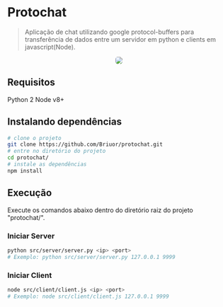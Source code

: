 # Protochat

>Aplicação de chat utilizando google protocol-buffers para transferência de dados entre um servidor em python e clients em javascript(Node).

<p align="center">
<img style="border-radius: 5px" src="https://raw.githubusercontent.com/Briuor/protochat/screenshot/demoprotochat.gif" />
</p>

## Requisitos
Python 2
Node v8+

## Instalando dependências
```sh
# clone o projeto
git clone https://github.com/Briuor/protochat.git
# entre no diretório do projeto
cd protochat/
# instale as dependências
npm install
```
## Execução
Execute os comandos abaixo dentro do diretório raiz do projeto "protochat/".
### Iniciar Server
```sh
python src/server/server.py <ip> <port>
# Exemplo: python src/server/server.py 127.0.0.1 9999
```

### Iniciar Client
```sh
node src/client/client.js <ip> <port>
# Exemplo: node src/client/client.js 127.0.0.1 9999
```